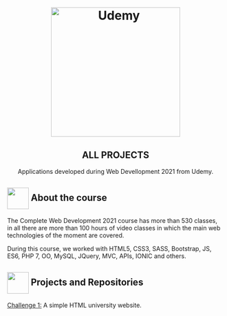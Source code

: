  <h1 align="center">
    <img alt="Udemy" src="https://logodownload.org/wp-content/uploads/2019/07/udemy-logo.png" width="300px" />
</h1>

<h2 align="center">
ALL PROJECTS
</h2>
 <p align="center"> Applications developed during Web Devellopment 2021 from Udemy.</P>
 
 <h2> <img src= "https://image.flaticon.com/icons/png/512/747/747086.png" width="50px" height="50px" align="center"/> About the course </h2>
 <p>The Complete Web Development 2021 course has more than 530 classes, in all there are more than 100 hours of video classes in which the main web technologies of the moment are covered.</p>
 <p>During this course,  we worked with HTML5, CSS3, SASS, Bootstrap, JS, ES6, PHP 7, OO, MySQL, JQuery, MVC, APIs, IONIC and others.</p>

<h2> <img src="https://img.icons8.com/ios-filled/50/000000/project.png" width="50px" height="50px" align="center"/> Projects and Repositories </h2>

<p> <a href="https://github.com/mjulialobo/Projeto-Unes-Universidade"> Challenge 1:</a> A simple HTML university website. </p>

